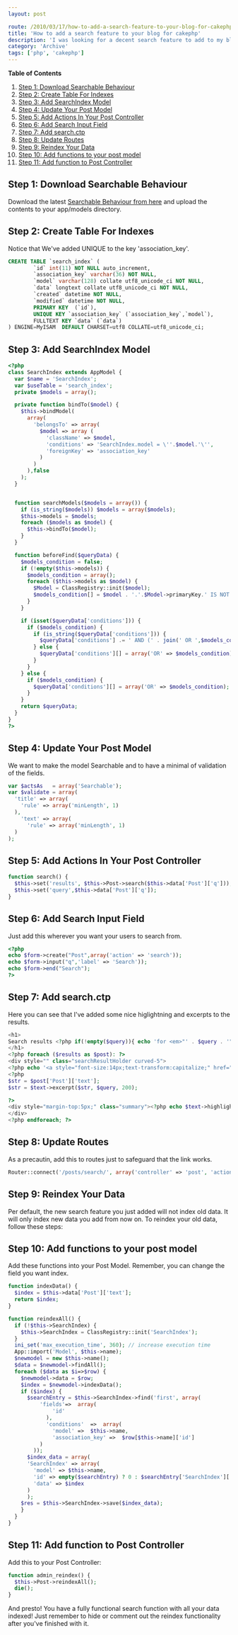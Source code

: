 ```yaml
---
layout: post

route: /2010/03/17/how-to-add-a-search-feature-to-your-blog-for-cakephp
title: 'How to add a search feature to your blog for cakephp'
description: 'I was looking for a decent search feature to add to my blog, and after some reading around, I found this feature very easy and interesting. I found a <a href="http://bakery.cakephp.org/articles/view/search-feature-to-cakephp-blog-example" class="ph" target="_blank" rel="noreferrer noopener">how to in the bakery</a>, but as several users pointed out, it lacked simplicity and a reindex feature. I kept it to the basics and hope this will work as easy for you as it did for me.'
category: 'Archive'
tags: ['php', 'cakephp']
---
```


**Table of Contents**

1. [Step 1: Download Searchable Behaviour](#step-1-download-searchable-behaviour)
2. [Step 2: Create Table For Indexes](#step-2-create-table-for-indexes)
3. [Step 3: Add SearchIndex Model](#step-3-add-searchindex-model)
4. [Step 4: Update Your Post Model](#step-4-update-your-post-model)
5. [Step 5: Add Actions In Your Post Controller](#step-5-add-actions-in-your-post-controller)
6. [Step 6: Add Search Input Field](#step-6-add-search-input-field)
7. [Step 7: Add search.ctp](#step-7-add-searchctp)
8. [Step 8: Update Routes](#step-8-update-routes)
9. [Step 9: Reindex Your Data](#step-9-reindex-your-data)
10. [Step 10: Add functions to your post model](#step-10-add-functions-to-your-post-model)
11. [Step 11: Add function to Post Controller](#step-11-add-function-to-post-controller)

## Step 1: Download Searchable Behaviour

Download the latest
[Searchable Behaviour from here](http://code.google.com/p/searchable-behaviour-for-cakephp/)
and upload the contents to your app/models directory.

## Step 2: Create Table For Indexes

Notice that We've added UNIQUE to the key 'association_key'.

```sql
CREATE TABLE `search_index` (
        `id` int(11) NOT NULL auto_increment,
        `association_key` varchar(36) NOT NULL,
        `model` varchar(128) collate utf8_unicode_ci NOT NULL,
        `data` longtext collate utf8_unicode_ci NOT NULL,
        `created` datetime NOT NULL,
        `modified` datetime NOT NULL,
        PRIMARY KEY  (`id`),
        UNIQUE KEY `association_key` (`association_key`,`model`),
        FULLTEXT KEY `data` (`data`)
) ENGINE=MyISAM  DEFAULT CHARSET=utf8 COLLATE=utf8_unicode_ci;
```

## Step 3: Add SearchIndex Model

```php
<?php
class SearchIndex extends AppModel {
  var $name = 'SearchIndex';
  var $useTable = 'search_index';
  private $models = array();

  private function bindTo($model) {
    $this->bindModel(
      array(
        'belongsTo' => array(
          $model => array (
            'className' => $model,
            'conditions' => 'SearchIndex.model = \''.$model.'\'',
            'foreignKey' => 'association_key'
          )
        )
      ),false
    );
  }


  function searchModels($models = array()) {
    if (is_string($models)) $models = array($models);
    $this->models = $models;
    foreach ($models as $model) {
      $this->bindTo($model);
    }
  }

  function beforeFind($queryData) {
    $models_condition = false;
    if (!empty($this->models)) {
      $models_condition = array();
      foreach ($this->models as $model) {
        $Model = ClassRegistry::init($model);
        $models_condition[] = $model . '.'.$Model->primaryKey.' IS NOT NULL';
      }
    }

    if (isset($queryData['conditions'])) {
      if ($models_condition) {
        if (is_string($queryData['conditions'])) {
          $queryData['conditions'] .= ' AND (' . join(' OR ',$models_condition) . ')';
        } else {
          $queryData['conditions'][] = array('OR' => $models_condition);
        }
      }
    } else {
      if ($models_condition) {
        $queryData['conditions'][] = array('OR' => $models_condition);
      }
    }
    return $queryData;
  }
}
?>
```

## Step 4: Update Your Post Model

We want to make the model Searchable and to have a minimal of validation of the
fields.

```php
var $actsAs   = array('Searchable');
var $validate = array(
  'title' => array(
    'rule' => array('minLength', 1)
  ),
    'text' => array(
      'rule' => array('minLength', 1)
  )
);
```

## Step 5: Add Actions In Your Post Controller

```php
function search() {
  $this->set('results', $this->Post->search($this->data['Post']['q']));
  $this->set('query',$this->data['Post']['q']);
}
```

## Step 6: Add Search Input Field

Just add this wherever you want your users to search from.

```php
<?php
echo $form->create("Post",array('action' => 'search'));
echo $form->input("q",'label' => 'Search'));
echo $form->end("Search");
?>
```

## Step 7: Add search.ctp

Here you can see that I've added some nice higlightning and excerpts to the
results.

```php
<h1>
Search results <?php if(!empty($query)){ echo 'for <em>"' . $query . '"</em>';} ?>
</h1>
<?php foreach ($results as $post): ?>
<div style="" class="searchResultHolder curved-5">
<?php echo '<a style="font-size:14px;text-transform:capitalize;" href="/' . date('Y',$post['Post']['published']) . '/' . date('m',$post['Post']['published']) . '/' . $post['Post']['slug'] . '">' . ucfirst($post['Post']['title']) . '</a>, <em>published: '.date('Y-m-d H:i:s',$post['Post']['published']).' </em>';?><br />
<?php
$str = $post['Post']['text'];
$str = $text->excerpt($str, $query, 200);

?>
<div style="margin-top:5px;" class="summary"><?php echo $text->highlight($str, $query);?></div>
</div>
<?php endforeach; ?>
```

## Step 8: Update Routes

As a precautin, add this to routes just to safeguard that the link works.

```php
Router::connect('/posts/search/', array('controller' => 'post', 'action' => 'search'));
```

## Step 9: Reindex Your Data

Per default, the new search feature you just added will not index old data. It
will only index new data you add from now on. To reindex your old data, follow
these steps:

## Step 10: Add functions to your post model

Add these functions into your Post Model. Remember, you can change the field you
want index.

```php
function indexData() {
  $index = $this->data['Post']['text'];
  return $index;
}

function reindexAll() {
  if (!$this->SearchIndex) {
    $this->SearchIndex = ClassRegistry::init('SearchIndex');
  }
  ini_set('max_execution_time', 360); // increase execution time
  App::import('Model', $this->name);
  $newmodel = new $this->name();
  $data = $newmodel->findAll();
  foreach ($data as $i=>$row) {
    $newmodel->data = $row;
    $index = $newmodel->indexData();
    if ($index) {
      $searchEntry = $this->SearchIndex->find('first', array(
          'fields'=>  array(
              'id'
            ),
            'conditions'  =>  array(
              'model' =>  $this->name,
              'association_key' =>  $row[$this->name]['id']
          )
        ));
      $index_data = array(
      'SearchIndex' => array(
        'model' => $this->name,
        'id' => empty($searchEntry) ? 0 : $searchEntry['SearchIndex']['id'],'association_key' => $row[$this->name]['id'],
        'data' => $index
      )
      );
    $res = $this->SearchIndex->save($index_data);
    }
  }
}
```

## Step 11: Add function to Post Controller

Add this to your Post Controller:

```php
function admin_reindex() {
  $this->Post->reindexAll();
  die();
}
```

And presto! You have a fully functional search function with all your data
indexed! Just remember to hide or comment out the reindex functionality after
you've finished with it.
